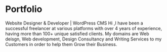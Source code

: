 # Portfolio
Website Designer &amp; Developer | WordPress CMS
Hi ,I have been a successful freelancer at various platforms with over 4 years of experience, having more than 100+ unique satisfied clients. My domains are Web deisgn, Web development, Design Consultancy and Writing Services to my Customers in order to help them Grow their Business.
